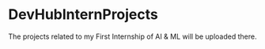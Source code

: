 # DevHubInternProjects
The projects related to my First Internship of AI &amp; ML will be uploaded there.
